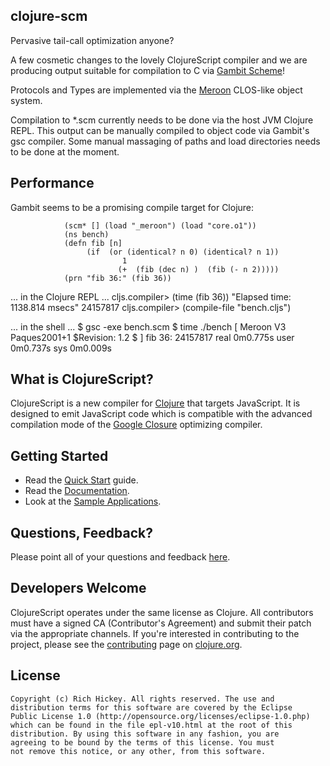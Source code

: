 ## clojure-scm ##

Pervasive tail-call optimization anyone?

A few cosmetic changes to the lovely ClojureScript compiler and we are producing output suitable for compilation to C via [Gambit Scheme](http://dynamo.iro.umontreal.ca/~gambit/wiki/index.php/Main_Page)!

Protocols and Types are implemented via the [Meroon](http://dynamo.iro.umontreal.ca/~gambit/wiki/index.php/Dumping_Grounds) CLOS-like object system. 

Compilation to *.scm currently needs to be done via the host JVM Clojure REPL. This output can be manually compiled to object code via Gambit's gsc compiler. Some manual massaging of paths and load directories needs to be done at the moment.

## Performance ##

Gambit seems to be a promising compile target for Clojure:

				(scm* [] (load "_meroon") (load "core.o1"))
				(ns bench)
				(defn fib [n]
					 (if  (or (identical? n 0) (identical? n 1))
							 1
							(+  (fib (dec n) )  (fib (- n 2)))))
				(prn "fib 36:" (fib 36))

... in the Clojure REPL ...
				cljs.compiler> (time (fib 36))
				"Elapsed time: 1138.814 msecs"
				24157817
				cljs.compiler> (compile-file "bench.cljs")

... in the shell ...
				$ gsc -exe bench.scm
				$ time ./bench
				[ Meroon V3 Paques2001+1 $Revision: 1.2 $ ]
				fib 36: 24157817
				real	0m0.775s
				user	0m0.737s
				sys	0m0.009s

## What is ClojureScript? ##

ClojureScript is a new compiler for [Clojure](http://clojure.org) that targets JavaScript. It is designed to emit JavaScript code which is compatible with the advanced compilation mode of the [Google Closure](http://code.google.com/closure/) optimizing compiler.

## Getting Started ##

* Read the [Quick Start](https://github.com/clojure/clojurescript/wiki/Quick-Start) guide.
* Read the [Documentation](https://github.com/clojure/clojurescript/wiki).
* Look at the [Sample Applications](https://github.com/clojure/clojurescript/tree/master/samples).

## Questions, Feedback? ##

Please point all of your questions and feedback [here](http://groups.google.com/group/clojure).

## Developers Welcome ##

ClojureScript operates under the same license as Clojure. All contributors must have a signed CA (Contributor's Agreement) and submit their patch via the appropriate channels. If you're interested in contributing to the project, please see the [contributing](http://clojure.org/contributing) page on [clojure.org](http://clojure.org).

## License ##

    Copyright (c) Rich Hickey. All rights reserved. The use and
    distribution terms for this software are covered by the Eclipse
    Public License 1.0 (http://opensource.org/licenses/eclipse-1.0.php)
    which can be found in the file epl-v10.html at the root of this
    distribution. By using this software in any fashion, you are
    agreeing to be bound by the terms of this license. You must
    not remove this notice, or any other, from this software.
